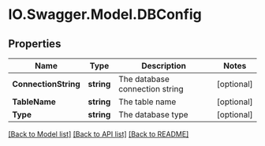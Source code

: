# IO.Swagger.Model.DBConfig
## Properties

Name | Type | Description | Notes
------------ | ------------- | ------------- | -------------
**ConnectionString** | **string** | The database connection string | [optional] 
**TableName** | **string** | The table name | [optional] 
**Type** | **string** | The database type | [optional] 

[[Back to Model list]](../README.md#documentation-for-models) [[Back to API list]](../README.md#documentation-for-api-endpoints) [[Back to README]](../README.md)

